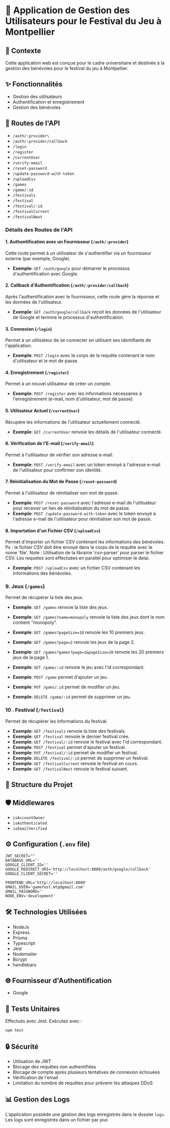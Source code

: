 # 🎉 Application de Gestion des Utilisateurs pour le Festival du Jeu à Montpellier

## 📜 Contexte
Cette application web est conçue pour le cadre universitaire et destinée à la gestion des bénévoles pour le festival du jeu à Montpellier.

## ✨ Fonctionnalités
- Gestion des utilisateurs
- Authentification et enregistrement
- Gestion des bénévoles

## 🚀 Routes de l'API
- `/auth/:provider\`
- `/auth/:provider/callback`
- `/login`
- `/register`
- `/currentUser`
- `/verify-email`
- `/reset-password`
- `/update-password-with-token`
- `/uploadCsv`
- `/games`
- `/game/:id`
- `/festivals`
- `/festival`
- `/festival/:id`
- `/festivalCurrent`
- `/festivalNext`

### Détails des Routes de l'API

#### 1. Authentification avec un Fournisseur (`/auth/:provider`)
Cette route permet à un utilisateur de s'authentifier via un fournisseur externe (par exemple, Google).
- **Exemple**: `GET /auth/google` pour démarrer le processus d'authentification avec Google.

#### 2. Callback d'Authentification (`/auth/:provider/callback`)
Après l'authentification avec le fournisseur, cette route gère la réponse et les données de l'utilisateur.
- **Exemple**: `GET /auth/google/callback` reçoit les données de l'utilisateur de Google et termine le processus d'authentification.

#### 3. Connexion (`/login`)
Permet à un utilisateur de se connecter en utilisant ses identifiants de l'application.
- **Exemple**: `POST /login` avec le corps de la requête contenant le nom d'utilisateur et le mot de passe.

#### 4. Enregistrement (`/register`)
Permet à un nouvel utilisateur de créer un compte.
- **Exemple**: `POST /register` avec les informations nécessaires à l'enregistrement (e-mail, nom d'utilisateur, mot de passe).

#### 5. Utilisateur Actuel (`/currentUser`)
Récupère les informations de l'utilisateur actuellement connecté.
- **Exemple**: `GET /currentUser` renvoie les détails de l'utilisateur connecté.

#### 6. Vérification de l'E-mail (`/verify-email`)
Permet à l'utilisateur de vérifier son adresse e-mail.
- **Exemple**: `POST /verify-email` avec un token envoyé à l'adresse e-mail de l'utilisateur pour confirmer son identité.

#### 7. Réinitialisation du Mot de Passe (`/reset-password`)
Permet à l'utilisateur de réinitialiser son mot de passe.
- **Exemple**: `POST /reset-password` avec l'adresse e-mail de l'utilisateur pour recevoir un lien de réinitialisation du mot de passe.
- **Exemple**: `POST /update-password-with-token` avec le token envoyé à l'adresse e-mail de l'utilisateur pour réinitialiser son mot de passe.

#### 8. Importation d'un Fichier CSV (`/uploadCsv`)
Permet d'importer un fichier CSV contenant les informations des bénévoles.
Ps : le fichier CSV doit être envoyé dans le corps de la requête avec le nome 'file'.
Note : Utilisation de la librairie 'csv-parser' pour parser le fichier CSV.
Les requetes sont effectuées en parallel pour optimiser le delai.
- **Exemple**: `POST /uploadCsv` avec un fichier CSV contenant les informations des bénévoles.

### 9. Jeux (`/games`)
Permet de récupérer la liste des jeux.
- **Exemple**: `GET /games` renvoie la liste des jeux.
- **Exemple**: `GET /games?name=monopoly` renvoie la liste des jeux dont le nom contient "monopoly".
- **Exemple**: `GET /games?pageSize=10` renvoie les 10 premiers jeux.
- **Exemple**: `GET /games?page=2` renvoie les jeux de la page 2.
- **Exemple**: `GET /games?games?page=1&pageSize=20` renvoie les 20 premiers jeux de la page 1.

- **Exemple**: `GET /game/:id` renvoie le jeu avec l'id correspondant.
- **Exemple**: `POST /game` permet d'ajouter un jeu.
- **Exemple**: `PUT /gams/:id` permet de modifier un jeu.
- **Exemple**: `DELETE /game/:id` permet de supprimer un jeu.

### 10 . Festival (`/festival`)
Permet de récupérer les informations du festival.
- **Exemple**: `GET /festivals` renvoie la liste des festivals.
- **Exemple**: `GET /festival` renvoie le dernier festival crée.
- **Exemple**: `GET /festival/:id` renvoie le festival avec l'id correspondant.
- **Exemple**: `POST /festival` permet d'ajouter un festival.
- **Exemple**: `PUT /festival/:id` permet de modifier un festival.
- **Exemple**: `DELETE /festival/:id` permet de supprimer un festival.
- **Exemple**: `GET /festivalCurrent` renvoie le festival en cours.
- **Exemple**: `GET /festivalNext` renvoie le festival suivant.




## 📁 Structure du Projet

## 🛡️ Middlewares
- `isAccountOwner`
- `isAuthenticated`
- `isEmailVerified`

## ⚙️ Configuration (`.env` file)
```
JWT_SECRET=""
DATABASE_URL=''
GOOGLE_CLIENT_ID=''
GOOGLE_REDIRECT_URI='http://localhost:8080/auth/google/callback'
GOOGLE_CLIENT_SECRET=''

FRONTEND_URL='http://localhost:8080'
GMAIL_USER='gamefest.mtp@gmail.com'
GMAIL_PASSWORD=''
NODE_ENV='development'
```



## 🛠️ Technologies Utilisées
- NodeJs
- Express
- Prisma
- Typescript
- Jest
- Nodemailer
- Bcrypt
- handlebars

## 🌐 Fournisseur d'Authentification
- Google

## 🧪 Tests Unitaires
Effectués avec Jest. Exécutez avec :
```
npm test
```

## 🔒 Sécurité
- Utilisation de JWT
- Blocage des requêtes non authentifiées
- Blocage de compte après plusieurs tentatives de connexion échouées
- Vérification de l'email
- Limitation du nombre de requêtes pour prévenir les attaques DDoS

## 📊 Gestion des Logs
L'application possède une gestion des logs enregistrés dans le dossier `logs`. Les logs sont enregistrés dans un fichier par jour.
